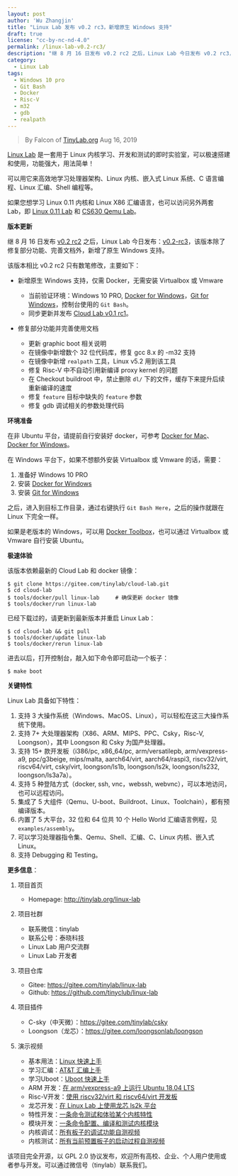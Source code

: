 ```yaml
---
layout: post
author: 'Wu Zhangjin'
title: "Linux Lab 发布 v0.2 rc3，新增原生 Windows 支持"
draft: true
license: "cc-by-nc-nd-4.0"
permalink: /linux-lab-v0.2-rc3/
description: "继 8 月 16 日发布 v0.2 rc2 之后，Linux Lab 今日发布 v0.2 rc3，新增了原生 Windows 支持，另有修复数处 bugs。"
category:
  - Linux Lab
tags:
  - Windows 10 pro
  - Git Bash
  - Docker
  - Risc-V
  - m32
  - gdb
  - realpath
---
```


> By Falcon of [TinyLab.org][1]
> Aug 16, 2019

[Linux Lab](http://tinylab.org/linux-lab) 是一套用于 Linux 内核学习、开发和测试的即时实验室，可以极速搭建和使用，功能强大，用法简单！

可以用它来高效地学习处理器架构、Linux 内核、嵌入式 Linux 系统、C 语言编程、Linux 汇编、Shell 编程等。

如果您想学习 Linux 0.11 内核和 Linux X86 汇编语言，也可以访问另外两套 Lab，即 [Linux 0.11 Lab](http://tinylab.org/linux-0.11-lab) 和 [CS630 Qemu Lab](http://tinylab.org/cs630-qemu-lab)。

**版本更新**

继 8 月 16 日发布 [v0.2 rc2](https://gitee.com/tinylab/linux-lab/tree/v0.2-rc2/) 之后，Linux Lab 今日发布：[v0.2-rc3](https://gitee.com/tinylab/linux-lab/tree/v0.2-rc3/)，该版本除了修复部分功能、完善文档外，新增了原生 Windows 支持。

该版本相比 v0.2 rc2 只有数笔修改，主要如下：

  - 新增原生 Windows 支持，仅需 Docker，无需安装 Virtualbox 或 Vmware
    * 当前验证环境：Windows 10 PRO, [Docker for Windows](https://docs.docker.com/docker-for-windows/install/)，[Git for Windows](https://git-scm.com/downloads)，控制台使用的 `Git Bash`。
    * 同步更新并发布 [Cloud Lab v0.1 rc1](https://gitee.com/tinylab/cloud-lab/tree/v0.1-rc1/)。

  - 修复部分功能并完善使用文档
    * 更新 graphic boot 相关说明
    * 在镜像中新增数个 32 位代码库，修复 gcc 8.x 的 -m32 支持
    * 在镜像中新增 `realpath` 工具，Linux v5.2 用到该工具
    * 修复 Risc-V 中不自动引用新编译 proxy kernel 的问题
    * 在 Checkout buildroot 中，禁止删除 `dl/` 下的文件，缓存下来提升后续重新编译的速度
    * 修复 `feature` 目标中缺失的 `feature` 参数
    * 修复 gdb 调试相关的参数处理代码


**环境准备**

在非 Ubuntu 平台，请提前自行安装好 docker，可参考 [Docker for Mac](https://docs.docker.com/docker-for-mac/)、[Docker for Windows](https://docs.docker.com/docker-for-windows/)。

在 Windows 平台下，如果不想额外安装 Virtualbox 或 Vmware 的话，需要：

1. 准备好 Windows 10 PRO
2. 安装 [Docker for Windows](https://docs.docker.com/docker-for-windows/install/)
3. 安装 [Git for Windows](https://git-scm.com/downloads)

之后，进入到目标工作目录，通过右键执行 `Git Bash Here`，之后的操作就跟在 Linux 下完全一样。

如果是老版本的 Windows，可以用 [Docker Toolbox](https://docs.docker.com/toolbox/overview/)，也可以通过 Virtualbox 或 Vmware 自行安装 Ubuntu。

**极速体验**

该版本依赖最新的 Cloud Lab 和 docker 镜像：

    $ git clone https://gitee.com/tinylab/cloud-lab.git
    $ cd cloud-lab
    $ tools/docker/pull linux-lab     # 确保更新 docker 镜像
    $ tools/docker/run linux-lab

已经下载过的，请更新到最新版本并重启 Linux Lab：

    $ cd cloud-lab && git pull
    $ tools/docker/update linux-lab
    $ tools/docker/rerun linux-lab

进去以后，打开控制台，敲入如下命令即可启动一个板子：

    $ make boot

**关键特性**

Linux Lab 具备如下特性：

1. 支持 3 大操作系统（Windows、MacOS、Linux），可以轻松在这三大操作系统下使用。
2. 支持 7+ 大处理器架构（X86、ARM、MIPS、PPC、Csky，Risc-V, Loongson），其中 Loongson 和 Csky 为国产处理器。
3. 支持 15+ 款开发板（i386/pc, x86_64/pc, arm/versatilepb, arm/vexpress-a9, ppc/g3beige, mips/malta, aarch64/virt, aarch64/raspi3, riscv32/virt, riscv64/virt, csky/virt, loongson/ls1b, loongson/ls2k, loongson/ls232, loongson/ls3a7a）。
4. 支持 5 种登陆方式（docker, ssh, vnc，webssh, webvnc），可以本地访问，也可以远程访问。
5. 集成了 5 大组件（Qemu、U-boot、Buildroot、Linux、Toolchain），都有预编译版本。
6. 内置了 5 大平台，32 位和 64 位共 10 个 Hello World 汇编语言例程，见 `examples/assembly`。
7. 可以学习处理器指令集、Qemu、Shell、汇编、C、Linux 内核、嵌入式 Linux。
8. 支持 Debugging 和 Testing。

**更多信息**：

1. 项目首页
    - Homepage: <http://tinylab.org/linux-lab>

2. 项目社群
    - 联系微信：tinylab
    - 联系公号：泰晓科技
    - Linux Lab 用户交流群
    - Linux Lab 开发者

3. 项目仓库
    - Gitee: <https://gitee.com/tinylab/linux-lab>
    - Github:  <https://github.com/tinyclub/linux-lab>

4. 项目插件
    - C-sky（中天微）：<https://gitee.com/tinylab/csky>
    - Loongson（龙芯）：<https://gitee.com/loongsonlab/loongson>

5. 演示视频
    - 基本用法：[Linux 快速上手](http://showterm.io/6fb264246580281d372c6)
    - 学习汇编：[AT&T 汇编上手](http://showterm.io/0f0c2a6e754702a429269)
    - 学习Uboot：[Uboot 快速上手](http://showterm.io/11f5ae44b211b56a5d267)
    - ARM 开发：[在 arm/vexpress-a9 上运行 Ubuntu 18.04 LTS](http://showterm.io/c351abb6b1967859b7061)
    - Risc-V开发：[使用 riscv32/virt 和 riscv64/virt 开发板](http://showterm.io/37ce75e5f067be2cc017f)
    - 龙芯开发：[在 Linux Lab 上使用龙芯 ls2k 平台](http://showterm.io/1eca85a09775fd212d827)
    - 特性开发：[一条命令测试和体验某个内核特性](http://showterm.io/7edd2e51e291eeca59018)
    - 模块开发：[一条命令配置、编译和测试内核模块](http://showterm.io/26b78172aa926a316668d)
    - 内核调试：[所有板子的调试功能自测视频](http://showterm.io/0255c6a8b7d16dc116cbe)
    - 内核测试：[所有当前预置板子的启动过程自测视频](http://showterm.io/8cd2babf19e0e4f90897e)


该项目完全开源，以 GPL 2.0 协议发布，欢迎所有高校、企业、个人用户使用或者参与开发。可以通过微信号（tinylab）联系我们。

[1]: http://tinylab.org/
